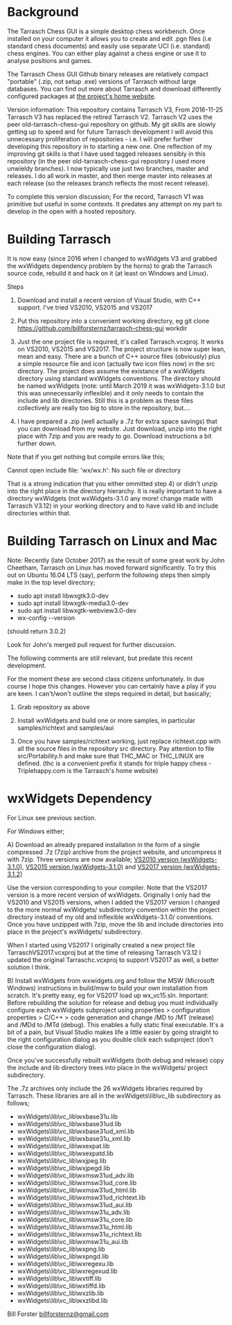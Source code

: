 Background
==========

The Tarrasch Chess GUI is a simple desktop chess workbench. Once installed on your computer
it allows you to create and edit .pgn files (i.e standard chess documents) and easily use
separate UCI (i.e. standard) chess engines. You can either play against a chess engine or use
it to analyse positions and games.

The Tarrasch Chess GUI Github binary releases are relatively compact "portable" (.zip, not setup .exe)
versions of Tarrasch without large databases. You can find out more about Tarrasch and download
differently configured packages at [the project's home website](http://triplehappy.com). 

Version information: This repository contains Tarrasch V3, From 2016-11-25 Tarrasch
V3 has replaced the retired Tarrasch V2. Tarrasch V2 uses the peer old-tarrasch-chess-gui
repository on github. My git skills are slowly getting up to speed and for future Tarrasch development I will
avoid this unnecessary proliferation of repositories - i.e. I will prefer further developing this
repository in to starting a new one. One reflection of my improving git skills
is that I have used tagged releases sensibly in this repository (in the peer old-tarrasch-chess-gui
repository I used more unwieldy branches). I now typically use just two branches, master and releases.
I do all work in master, and then merge master into releases at each release (so the releases
branch reflects the most recent release).

To complete this version discussion; For the record, Tarrasch V1 was primitive but useful in some contexts. It predates any attempt
on my part to develop in the open with a hosted repository.

Building Tarrasch
=================

It is now easy (since 2016 when I changed to wxWidgets V3 and grabbed the wxWidgets
dependency problem by the horns) to grab the Tarrasch source code, rebuild it and hack on it (at least
on Windows and Linux).

Steps

1) Download and install a recent version of Visual Studio, with C++ support. I've tried
VS2010, VS2015 and VS2017

2) Put this repository into a convenient working directory, eg
git clone https://github.com/billforsternz/tarrasch-chess-gui workdir

3) Just the one project file is required, it's called Tarrasch.vcxproj.
It works on VS2010, VS2015 and VS2017. The project structure is now super lean,
mean and easy. There are a bunch of C++ source files (obviously) plus a
simple resource file and icon (actually two icon files now) in the src
directory. The project does assume the existance of a wxWidgets
directory using standard wxWidgets conventions. The directory should be
named wxWidgets (note: until March 2019 it was wxWidgets-3.1.0 but this
was unnecessarily inflexible) and it only needs to contain the include and lib
directories. Still this is a problem as these files collectively are
really too big to store in the repository, but....

4) I have prepared a .zip (well actually a .7z for extra space savings) that you
can download from my website. Just download, unzip into the right place with
7zip and you are ready to go. Download instructions a bit further down.

Note that if you get nothing but compile errors like this;

Cannot open include file: 'wx/wx.h': No such file or directory

That is a strong indication that you either ommitted step 4) or didn't unzip into
the right place in the directory hierarchy. It is really important to have a directory
wxWidgets (not wxWidgets-3.1.0 any more! change made with Tarrasch V3.12) in your
working directory and to have valid lib and include directories within that.

Building Tarrasch on Linux and Mac
==================================

Note: Recently (late October 2017) as the result of some great work by John
Cheetham, Tarrasch on Linux has moved forward significantly. To try this out on
Ubuntu 16.04 LTS (say), perform the following steps then simply make in the top
level directory;

- sudo apt install libwxgtk3.0-dev
- sudo apt install libwxgtk-media3.0-dev
- sudo apt install libwxgtk-webview3.0-dev
- wx-config --version
 
 (should return 3.0.2)

Look for John's merged pull request for further discussion.

The following comments are still relevant, but predate this recent development.

For the moment these are second class citizens unfortunately. In due course I hope
this changes. However you can certainly have a play if you are keen. I can't/won't
outline the steps required in detail, but basically;

1) Grab repository as above

2) Install wxWidgets and build one or more samples, in particular samples/richtext
and samples/aui

3) Once you have samples/richtext working, just replace richtext.cpp with all the
source files in the repository src directory. Pay attention to file src/Portability.h
and make sure that THC_MAC or THC_LINUX are defined. (thc is a convenient prefix
it stands for triple happy chess - Triplehappy.com is the Tarrasch's home website)

wxWidgets Dependency
====================

For Linux see previous section.

For Windows either;

A) Download an already prepared installation in the form of a single compressed .7z (7zip) archive
from the project website, and uncompress it with 7zip. Three versions are now available;
 [VS2010 version (wxWidgets-3.1.0)](http://triplehappy.com/downloads/wxWidgets-3.1.0-vs2010.7z),
 [VS2015 version (wxWidgets-3.1.0)](http://triplehappy.com/downloads/wxWidgets-3.1.0-vs2015.7z) and
 [VS2017 version (wxWidgets-3.1.2)](http://triplehappy.com/downloads/wxWidgets-3.1.2-vs2017.7z)

Use the version corresponding to your compiler. Note that the VS2017 version is a more recent
version of wxWidgets. Originally I only had the VS2010 and VS2015 versions, when I added the
VS2017 version I changed to the more normal wxWidgets/ subdirectory convention within the
project directory instead of my old and inflexible wxWidgets-3.1.0/ conventions. Once you have
unzipped with 7zip, move the lib and include directories into place in the project's wxWidgets/
subdirectory.

When I started using VS2017 I originally created a new project file TarraschVS2017.vcxproj
but at the time of releasing Tarrasch V3.12 I updated the original Tarraschc.vcxproj to
support VS2017 as well, a better solution I think.

B) Install wxWidgets from wxwidgets.org and follow the MSW (Microsoft Windows) instructions
in build/msw to build your own installation from scratch. It's pretty easy, eg for VS2017
load up wx_vc15.sln. Important: Before rebuilding the solution for release and debug you
must individually configure each wxWidgets subproject using properties > configuration properties > C/C++ > code generation and change
/MD to /MT (release) and /MDd to /MTd (debug). This enables a fully static final executable.
It's a bit of a pain, but Visual Studio makes life a little easier by going straight to the
right configuration dialog as you double click each subproject (don't close the configuration
dialog).

Once you've successfully rebuilt wxWidgets (both debug and release) copy the include and lib
directory trees into place in the wxWidgets/ project subdirectory.

The .7z archives only include the 26 wxWidgets libraries required by Tarrasch. These libraries
are all in the wxWidgets\lib\vc_lib subdirectory as follows;

- wxWidgets\lib\vc_lib\wxbase31u.lib
- wxWidgets\lib\vc_lib\wxbase31ud.lib
- wxWidgets\lib\vc_lib\wxbase31ud_xml.lib
- wxWidgets\lib\vc_lib\wxbase31u_xml.lib
- wxWidgets\lib\vc_lib\wxexpat.lib
- wxWidgets\lib\vc_lib\wxexpatd.lib
- wxWidgets\lib\vc_lib\wxjpeg.lib
- wxWidgets\lib\vc_lib\wxjpegd.lib
- wxWidgets\lib\vc_lib\wxmsw31ud_adv.lib
- wxWidgets\lib\vc_lib\wxmsw31ud_core.lib
- wxWidgets\lib\vc_lib\wxmsw31ud_html.lib
- wxWidgets\lib\vc_lib\wxmsw31ud_richtext.lib
- wxWidgets\lib\vc_lib\wxmsw31ud_aui.lib
- wxWidgets\lib\vc_lib\wxmsw31u_adv.lib
- wxWidgets\lib\vc_lib\wxmsw31u_core.lib
- wxWidgets\lib\vc_lib\wxmsw31u_html.lib
- wxWidgets\lib\vc_lib\wxmsw31u_richtext.lib
- wxWidgets\lib\vc_lib\wxmsw31u_aui.lib
- wxWidgets\lib\vc_lib\wxpng.lib
- wxWidgets\lib\vc_lib\wxpngd.lib
- wxWidgets\lib\vc_lib\wxregexu.lib
- wxWidgets\lib\vc_lib\wxregexud.lib
- wxWidgets\lib\vc_lib\wxtiff.lib
- wxWidgets\lib\vc_lib\wxtiffd.lib
- wxWidgets\lib\vc_lib\wxzlib.lib
- wxWidgets\lib\vc_lib\wxzlibd.lib


Bill Forster <billforsternz@gmail.com>
